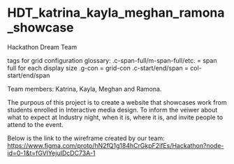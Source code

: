 # HDT_katrina_kayla_meghan_ramona_showcase
Hackathon Dream Team 

tags for grid configuration glossary:
.c-span-full/m-span-full/etc. = span full for each display size
.g-con = grid-con
.c-start/end/span = col-start/end/span

Team members: Katrina, Kayla, Meghan and Ramona.

The purpous of this project is to create a website that showcases work from students enrolled in Interactive media design. To inform the veiwer about what to expect at Industry night, when it is, where it is, and invite people to attend to the event.

Below is the link to the wireframe created by our team:
https://www.figma.com/proto/hN2fQ1g184hCrGkpF2ifEs/Hackathon?node-id=0-1&t=fGVlYejuIDcDC73A-1